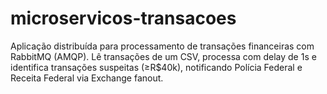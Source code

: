 # microservicos-transacoes
Aplicação distribuída para processamento de transações financeiras com RabbitMQ (AMQP). Lê transações de um CSV, processa com delay de 1s e identifica transações suspeitas (≥R$40k), notificando Polícia Federal e Receita Federal via Exchange fanout.
